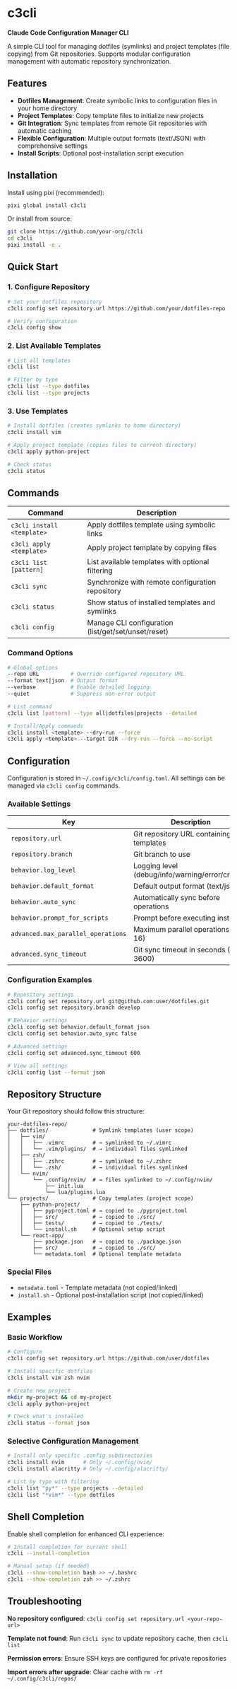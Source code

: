 # c3cli

**Claude Code Configuration Manager CLI**

A simple CLI tool for managing dotfiles (symlinks) and project templates (file copying) from Git repositories. Supports modular configuration management with automatic repository synchronization.

## Features

- **Dotfiles Management**: Create symbolic links to configuration files in your home directory
- **Project Templates**: Copy template files to initialize new projects  
- **Git Integration**: Sync templates from remote Git repositories with automatic caching
- **Flexible Configuration**: Multiple output formats (text/JSON) with comprehensive settings
- **Install Scripts**: Optional post-installation script execution

## Installation

Install using pixi (recommended):

```bash
pixi global install c3cli
```

Or install from source:

```bash
git clone https://github.com/your-org/c3cli
cd c3cli
pixi install -e .
```

## Quick Start

### 1. Configure Repository

```bash
# Set your dotfiles repository
c3cli config set repository.url https://github.com/your/dotfiles-repo

# Verify configuration
c3cli config show
```

### 2. List Available Templates

```bash
# List all templates
c3cli list

# Filter by type
c3cli list --type dotfiles
c3cli list --type projects
```

### 3. Use Templates

```bash
# Install dotfiles (creates symlinks to home directory)
c3cli install vim

# Apply project template (copies files to current directory)  
c3cli apply python-project

# Check status
c3cli status
```

## Commands

| Command | Description |
|---------|-------------|
| `c3cli install <template>` | Apply dotfiles template using symbolic links |
| `c3cli apply <template>` | Apply project template by copying files |
| `c3cli list [pattern]` | List available templates with optional filtering |
| `c3cli sync` | Synchronize with remote configuration repository |
| `c3cli status` | Show status of installed templates and symlinks |
| `c3cli config` | Manage CLI configuration (list/get/set/unset/reset) |

### Command Options

```bash
# Global options
--repo URL          # Override configured repository URL  
--format text|json  # Output format
--verbose           # Enable detailed logging
--quiet             # Suppress non-error output

# List command
c3cli list [pattern] --type all|dotfiles|projects --detailed

# Install/Apply commands  
c3cli install <template> --dry-run --force
c3cli apply <template> --target DIR --dry-run --force --no-script
```

## Configuration

Configuration is stored in `~/.config/c3cli/config.toml`. All settings can be managed via `c3cli config` commands.

### Available Settings

| Key | Description | Default |
|-----|-------------|---------|
| `repository.url` | Git repository URL containing templates | *None* (required) |
| `repository.branch` | Git branch to use | `main` |
| `behavior.log_level` | Logging level (debug/info/warning/error/critical) | `info` |
| `behavior.default_format` | Default output format (text/json) | `text` |
| `behavior.auto_sync` | Automatically sync before operations | `true` |
| `behavior.prompt_for_scripts` | Prompt before executing install.sh | `true` |
| `advanced.max_parallel_operations` | Maximum parallel operations (1-16) | `4` |
| `advanced.sync_timeout` | Git sync timeout in seconds (30-3600) | `300` |

### Configuration Examples

```bash
# Repository settings
c3cli config set repository.url git@github.com:user/dotfiles.git
c3cli config set repository.branch develop

# Behavior settings
c3cli config set behavior.default_format json
c3cli config set behavior.auto_sync false

# Advanced settings
c3cli config set advanced.sync_timeout 600

# View all settings
c3cli config list --format json
```

## Repository Structure

Your Git repository should follow this structure:

```
your-dotfiles-repo/
├── dotfiles/              # Symlink templates (user scope)
│   ├── vim/
│   │   ├── .vimrc         # → symlinked to ~/.vimrc
│   │   └── .vim/plugins/  # → individual files symlinked
│   ├── zsh/
│   │   ├── .zshrc         # → symlinked to ~/.zshrc
│   │   └── .zsh/          # → individual files symlinked  
│   └── nvim/
│       └── .config/nvim/  # → files symlinked to ~/.config/nvim/
│           ├── init.lua
│           └── lua/plugins.lua
└── projects/              # Copy templates (project scope)
    ├── python-project/
    │   ├── pyproject.toml # → copied to ./pyproject.toml
    │   ├── src/           # → copied to ./src/
    │   ├── tests/         # → copied to ./tests/
    │   └── install.sh     # Optional setup script
    └── react-app/
        ├── package.json   # → copied to ./package.json
        ├── src/           # → copied to ./src/
        └── metadata.toml  # Optional template metadata
```

### Special Files

- `metadata.toml` - Template metadata (not copied/linked)
- `install.sh` - Optional post-installation script (not copied/linked)

## Examples

### Basic Workflow

```bash
# Configure
c3cli config set repository.url https://github.com/user/dotfiles

# Install specific dotfiles
c3cli install vim zsh nvim

# Create new project  
mkdir my-project && cd my-project
c3cli apply python-project

# Check what's installed
c3cli status --format json
```

### Selective Configuration Management

```bash
# Install only specific .config subdirectories
c3cli install nvim      # Only ~/.config/nvim/
c3cli install alacritty # Only ~/.config/alacritty/

# List by type with filtering
c3cli list "py*" --type projects --detailed
c3cli list "*vim*" --type dotfiles
```

## Shell Completion

Enable shell completion for enhanced CLI experience:

```bash
# Install completion for current shell
c3cli --install-completion

# Manual setup (if needed)
c3cli --show-completion bash >> ~/.bashrc
c3cli --show-completion zsh >> ~/.zshrc
```

## Troubleshooting

**No repository configured**: `c3cli config set repository.url <your-repo-url>`

**Template not found**: Run `c3cli sync` to update repository cache, then `c3cli list`

**Permission errors**: Ensure SSH keys are configured for private repositories

**Import errors after upgrade**: Clear cache with `rm -rf ~/.config/c3cli/repos/`